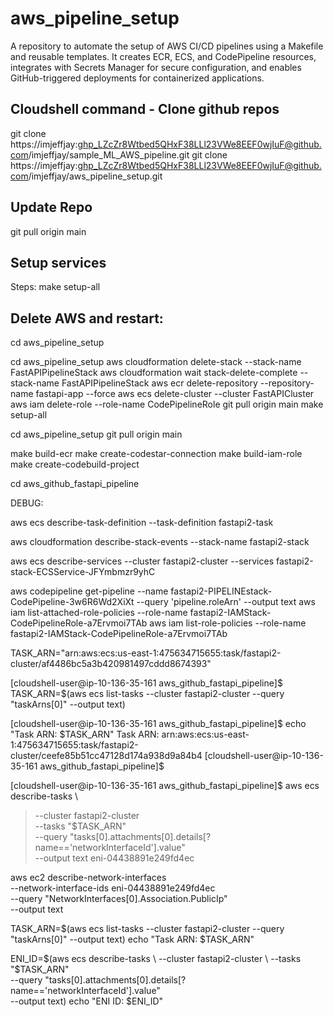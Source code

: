# aws_pipeline_setup
A repository to automate the setup of AWS CI/CD pipelines using a Makefile and reusable templates. It creates ECR, ECS, and CodePipeline resources, integrates with Secrets Manager for secure configuration, and enables GitHub-triggered deployments for containerized applications.

## Cloudshell command - Clone github repos
git clone https://imjeffjay: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@github.com/imjeffjay/sample_ML_AWS_pipeline.git
git clone https://imjeffjay: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@github.com/imjeffjay/aws_pipeline_setup.git

## Update Repo
git pull origin main

## Setup services

Steps:
make setup-all


## Delete AWS and restart:

cd aws_pipeline_setup

cd aws_pipeline_setup
aws cloudformation delete-stack --stack-name FastAPIPipelineStack
aws cloudformation wait stack-delete-complete --stack-name FastAPIPipelineStack
aws ecr delete-repository --repository-name fastapi-app --force
aws ecs delete-cluster --cluster FastAPICluster
aws iam delete-role --role-name CodePipelineRole
git pull origin main
make setup-all

cd aws_pipeline_setup
git pull origin main

make build-ecr
make create-codestar-connection
make build-iam-role
make create-codebuild-project

cd aws_github_fastapi_pipeline


DEBUG:


aws ecs describe-task-definition --task-definition fastapi2-task

aws cloudformation describe-stack-events --stack-name fastapi2-stack

aws ecs describe-services --cluster fastapi2-cluster --services fastapi2-stack-ECSService-JFYmbmzr9yhC 



aws codepipeline get-pipeline --name fastapi2-PIPELINEstack-CodePipeline-3w6R6Wd2XiXt --query 'pipeline.roleArn' --output text
aws iam list-attached-role-policies --role-name fastapi2-IAMStack-CodePipelineRole-a7Ervmoi7TAb
aws iam list-role-policies --role-name fastapi2-IAMStack-CodePipelineRole-a7Ervmoi7TAb


TASK_ARN="arn:aws:ecs:us-east-1:475634715655:task/fastapi2-cluster/af4486bc5a3b420981497cddd8674393"


[cloudshell-user@ip-10-136-35-161 aws_github_fastapi_pipeline]$ TASK_ARN=$(aws ecs list-tasks --cluster fastapi2-cluster --query "taskArns[0]" --output text)

[cloudshell-user@ip-10-136-35-161 aws_github_fastapi_pipeline]$ echo "Task ARN: $TASK_ARN"
Task ARN: arn:aws:ecs:us-east-1:475634715655:task/fastapi2-cluster/ceefe85b51cc47128d174a938d9a84b4
[cloudshell-user@ip-10-136-35-161 aws_github_fastapi_pipeline]$ 

[cloudshell-user@ip-10-136-35-161 aws_github_fastapi_pipeline]$ aws ecs describe-tasks \
>   --cluster fastapi2-cluster \
>   --tasks "$TASK_ARN" \
>   --query "tasks[0].attachments[0].details[?name=='networkInterfaceId'].value" \
>   --output text
eni-04438891e249fd4ec


aws ec2 describe-network-interfaces \
  --network-interface-ids eni-04438891e249fd4ec \
  --query "NetworkInterfaces[0].Association.PublicIp" \
  --output text


  TASK_ARN=$(aws ecs list-tasks --cluster fastapi2-cluster --query "taskArns[0]" --output text)
echo "Task ARN: $TASK_ARN"



ENI_ID=$(aws ecs describe-tasks \
  --cluster fastapi2-cluster \
  --tasks "$TASK_ARN" \
  --query "tasks[0].attachments[0].details[?name=='networkInterfaceId'].value" \
  --output text)
echo "ENI ID: $ENI_ID"